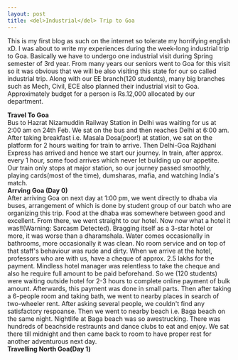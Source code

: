 ```yaml
---
layout: post
title: <del>Industrial</del> Trip to Goa
---
```


This is my first blog as such on the internet so tolerate my horrifying english xD. I was about to write my experiences during the week-long industrial trip to Goa. Basically we have to undergo one industrial visit during Spring semester of 3rd year. From many years our seniors went to Goa for this visit so it was obvious that we will be also visiting this state for our so called industrial trip. Along with our EE branch(120 students), many big branches such as Mech, Civil, ECE also planned their industrial visit to Goa. Approximately budget for a person is Rs.12,000 allocated by our department. 

**Travel To Goa** <br/>
Bus to Hazrat Nizamuddin Railway Station in Delhi was waiting for us at 2:00 am on 24th Feb. We sat on the bus and then reaches Delhi at 6:00 am. After taking breakfast i.e. Masala Dosa(poor!) at station, we sat on the platform for 2 hours waiting for train to arrive. Then Delhi-Goa Rajdhani Express has arrived and hence we start our journey. In train, after approx. every 1 hour, some food arrives which never let building up our appetite. Our train only stops at major station, so our journey passed smoothly, playing cards(most of the time), dumsharas, mafia, and watching India's match. 
<br/>
**Arrving Goa (Day 0)** <br/>
After arriving Goa on next day at 1:00 pm, we went directly to dhaba via buses, arrangement of which is done by student group of our batch who are organizing this trip. Food at the dhaba was somewhere between good and excellent. From there, we went straight to our hotel. Now now what a hotel it was!!(Warning: Sarcasm Detected). Bragging itself as a 3-star hotel or more, it was worse than a dharamshala. Water comes occasionally in bathrooms, more occasionally it was clean. No room service and on top of that staff's behaviour was rude and dirty. When we arrive at the hotel, professors who are with us, have a cheque of approx. 2.5 lakhs for the payment. Mindless hotel manager was relentless to take the cheque and also he require full amount to be paid beforehand. So we (120 students) were waiting outside hotel for 2-3 hours to complete online payment of bulk amount. Afterwards, this payment was done in small parts. Then after taking a 6-people room and taking bath, we went to nearby places in search of two-wheeler rent. After asking several people, we couldn't find any satisfactory respoanse. Then we went to nearby beach i.e. Baga beach on the same night. Nightlife at Baga beach was so awestrucking. There was hundreds of beachside restraunts and dance clubs to eat and enjoy. We sat there till midnight and then came back to room to have proper rest for another adventurous next day. 
<br/>
**Travelling North Goa(Day 1)** <br/>

 
